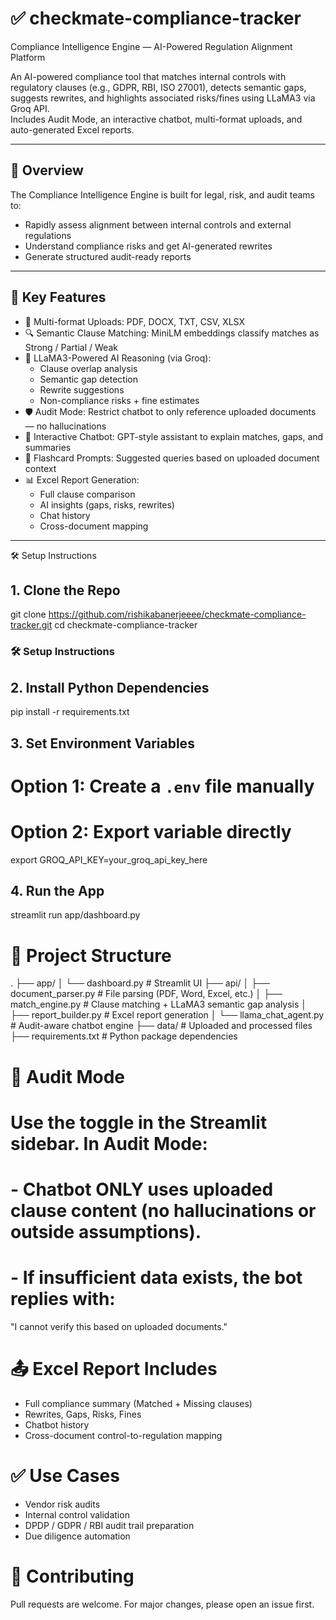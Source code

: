 # ✅ checkmate-compliance-tracker  
Compliance Intelligence Engine — AI-Powered Regulation Alignment Platform

An AI-powered compliance tool that matches internal controls with regulatory clauses (e.g., GDPR, RBI, ISO 27001), detects semantic gaps, suggests rewrites, and highlights associated risks/fines using LLaMA3 via Groq API.  
Includes Audit Mode, an interactive chatbot, multi-format uploads, and auto-generated Excel reports.

---

## 🧠 Overview

The Compliance Intelligence Engine is built for legal, risk, and audit teams to:

- Rapidly assess alignment between internal controls and external regulations  
- Understand compliance risks and get AI-generated rewrites  
- Generate structured audit-ready reports  

---

## 🚀 Key Features

- 📂 Multi-format Uploads: PDF, DOCX, TXT, CSV, XLSX  
- 🔍 Semantic Clause Matching: MiniLM embeddings classify matches as Strong / Partial / Weak  
- 🧠 LLaMA3-Powered AI Reasoning (via Groq):
  - Clause overlap analysis  
  - Semantic gap detection  
  - Rewrite suggestions  
  - Non-compliance risks + fine estimates  
- 🛡️ Audit Mode: Restrict chatbot to only reference uploaded documents — no hallucinations  
- 🤖 Interactive Chatbot: GPT-style assistant to explain matches, gaps, and summaries  
- 💬 Flashcard Prompts: Suggested queries based on uploaded document context  
- 📊 Excel Report Generation:
  - Full clause comparison
  - AI insights (gaps, risks, rewrites)
  - Chat history
  - Cross-document mapping

---

🛠️ Setup Instructions

## 1. Clone the Repo
git clone https://github.com/rishikabanerjeeee/checkmate-compliance-tracker.git
cd checkmate-compliance-tracker

### 🛠️ Setup Instructions

## 2. Install Python Dependencies
pip install -r requirements.txt

## 3. Set Environment Variables
# Option 1: Create a `.env` file manually
# Option 2: Export variable directly
export GROQ_API_KEY=your_groq_api_key_here

## 4. Run the App
streamlit run app/dashboard.py

# 📁 Project Structure

.
├── app/
│   └── dashboard.py             # Streamlit UI
├── api/
│   ├── document_parser.py       # File parsing (PDF, Word, Excel, etc.)
│   ├── match_engine.py          # Clause matching + LLaMA3 semantic gap analysis
│   ├── report_builder.py        # Excel report generation
│   └── llama_chat_agent.py      # Audit-aware chatbot engine
├── data/                        # Uploaded and processed files
├── requirements.txt             # Python package dependencies
# 🔐 Audit Mode

# Use the toggle in the Streamlit sidebar. In Audit Mode:
# - Chatbot ONLY uses uploaded clause content (no hallucinations or outside assumptions).
# - If insufficient data exists, the bot replies with:

"I cannot verify this based on uploaded documents."
# 📤 Excel Report Includes

- Full compliance summary (Matched + Missing clauses)
- Rewrites, Gaps, Risks, Fines
- Chatbot history
- Cross-document control-to-regulation mapping
# ✅ Use Cases

- Vendor risk audits
- Internal control validation
- DPDP / GDPR / RBI audit trail preparation
- Due diligence automation
# 🤝 Contributing

Pull requests are welcome. For major changes, please open an issue first.
